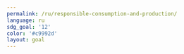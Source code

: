 ```yaml
---
permalink: /ru/responsible-consumption-and-production/
language: ru
sdg_goal: '12'
color: '#c9992d'
layout: goal
---
```


